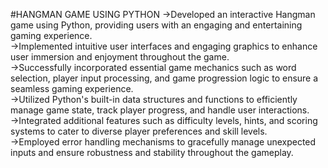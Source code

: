 #HANGMAN GAME USING PYTHON
->Developed an interactive Hangman game using Python, providing users with an engaging and entertaining gaming experience.<br>
->Implemented intuitive user interfaces and engaging graphics to enhance user immersion and enjoyment throughout the game.<br>
->Successfully incorporated essential game mechanics such as word selection, player input processing, and game progression logic to ensure a seamless gaming experience.<br>
->Utilized Python's built-in data structures and functions to efficiently manage game state, track player progress, and handle user interactions.<br>
->Integrated additional features such as difficulty levels, hints, and scoring systems to cater to diverse player preferences and skill levels.<br>
->Employed error handling mechanisms to gracefully manage unexpected inputs and ensure robustness and stability throughout the gameplay.<br>
